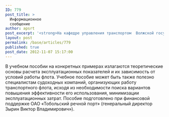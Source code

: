 ```yaml
---
ID: 779
post_title: >
  Информационное
  сообщение
author: apsrt
post_excerpt: '<strong>На кафедре управления транспортом  Волжской государственной академии  водного транспорта (ВГАВТ) д.т.н., профессором Малышкиным А.Г.</strong> подготовлено учебное пособие «Показатели оценки работы речного грузового флота» (размещено на сайте академии) для студентов (курсантов) высших учебных заведений, обучающихся по специальностям  «Судовождение» и «Управление водным транспортом  и гидрографическое обеспечение судоходства.'
layout: post
permalink: /base/articles/779
published: true
post_date: 2012-11-07 15:17:00
---
```

В учебном пособии на конкретных примерах излагаются теоретические основы расчета эксплуатационных показателей и их зависимость от условий работы флота. Учебное пособие может быть также полезно  специалистам судоходных компаний, организующих работу транспортного флота,  исходя из необходимости  поиска вариантов повышения эффективности его использования,  минимизации эксплуатационных затрат. Пособие подготовлено при финансовой поддержке ОАО «Тобольский речной порт» (генеральный директор Зырин Виктор Владимирович»).